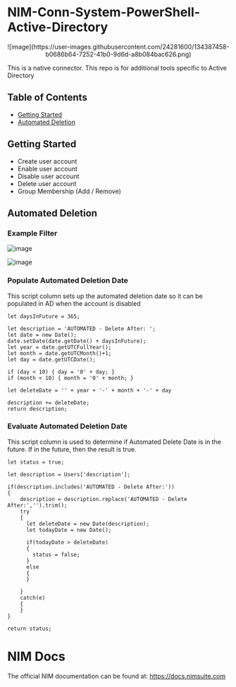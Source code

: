 # NIM-Conn-System-PowerShell-Active-Directory
<p align="center">
  ![image](https://user-images.githubusercontent.com/24281600/134387458-b0686b64-7252-41b0-9d6d-a8b084bac626.png)
</p>
This is a native connector. This repo is for additional tools specific to Active Directory

## Table of Contents
* [Getting Started](#getting-started)
* [Automated Deletion](#automated-deletion)  

## Getting Started
* Create user account 
* Enable user account
* Disable user account
* Delete user account
* Group Membership (Add / Remove)

## Automated Deletion

### Example Filter
![image](https://user-images.githubusercontent.com/24281600/134387022-fd8ba2b2-cc22-466d-b954-605d3cdd93c7.png)

![image](https://user-images.githubusercontent.com/24281600/134387051-0ea9975b-86eb-44ce-98b6-4e34b36e46a0.png)

### Populate Automated Deletion Date
This script column sets up the automated deletion date so it can be populated in AD when the account is disabled
```
let daysInFuture = 365;

let description = 'AUTOMATED - Delete After: ';
let date = new Date();
date.setDate(date.getDate() + daysInFuture);
let year = date.getUTCFullYear();
let month = date.getUTCMonth()+1;
let day = date.getUTCDate();

if (day < 10) { day = '0' + day; }
if (month < 10) { month = '0' + month; }

let deleteDate = '' + year + '-' + month + '-' + day

description += deleteDate;
return description;
```

### Evaluate Automated Deletion Date
This script column is used to determine if Automated Delete Date is in the future. If in the future, then the result is true.


```
let status = true;

let description = Users['description'];

if(description.includes('AUTOMATED - Delete After:'))
{
	description = description.replace('AUTOMATED - Delete After:','').trim();
  	try
    {
      let deleteDate = new Date(description);
      let todayDate = new Date();

      if(todayDate > deleteDate)
      {
       	status = false;
      }
      else
      {
      }
      
    }
    catch(e)
    {
    }
}

return status;
```


# NIM Docs
The official NIM documentation can be found at: https://docs.nimsuite.com
